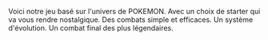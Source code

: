Voici notre jeu basé sur l'univers de POKEMON.
Avec un choix de starter qui va vous rendre nostalgique.
Des combats simple et efficaces.
Un système d'évolution.
Un combat final des plus légendaires.
